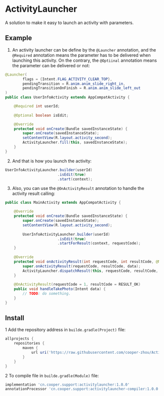# ActivityLauncher
A solution to make it easy to launch an activity with parameters.

## Example
1. An activity launcher can be define by the `@Launcher` annotation, and the `@Required` annotation means the parameter has to be delivered when launching this activity. On the contrary, the `@Optiinal` annotation means the parameter can be delivered or not: 
```java
@Launcher(
        flags = {Intent.FLAG_ACTIVITY_CLEAR_TOP},
        pendingTransition = R.anim.anim_slide_right_in,
        pendingTransitionOnFinish = R.anim.anim_slide_left_out
)
public class UserInfoActivity extends AppCompatActivity {

    @Required int userId;
    
    @Optional boolean isEdit;

    @Override
    protected void onCreate(Bundle savedInstanceState) {
        super.onCreate(savedInstanceState);
        setContentView(R.layout.activity_second);
        ActivityLauncher.fill(this, savedInstanceState);
    }
}
```
2. And that is how you launch the activity:
```java
UserInfoActivityLauncher.builder(userId)
                        .isEdit(true)
                        .start(context);
```
3. Also, you can use the `@OnActivityResult` annotation to handle the activity result calling:
```java
public class MainActivity extends AppCompatActivity {

    @Override
    protected void onCreate(Bundle savedInstanceState) {
        super.onCreate(savedInstanceState);
        setContentView(R.layout.activity_second);
        
        UserInfoActivityLauncher.builder(userId)
                        .isEdit(true)
                        .startForResult(context, requestCode);
    }
    
    @Override
    protected void onActivityResult(int requestCode, int resultCode, @Nullable Intent data) {
        super.onActivityResult(requestCode, resultCode, data);
        ActivityLauncher.dispatchResult(this, requestCode, resultCode, data);
    }
    
    @OnActivityResult(requestCode = 1, resultCode = RESULT_OK)
    public void handleTakePhoto(Intent data) {
        // TODO: do something.
    }
}
```

## Install
1 Add the repository address in `builde.gradle(Project)` file:
```groovy
allprojects {
    repositories {
        maven {
            url uri('https://raw.githubusercontent.com/cooper-zhou/ActivityLauncher/master/repo')
        }
    }
}
```
2 To compile file in `builde.gradle(Module)` file:
```groovy
implementation 'cn.cooper.support:activitylauncher:1.0.0'
annotationProcessor 'cn.cooper.support:activitylauncher-compiler:1.0.0'
```
